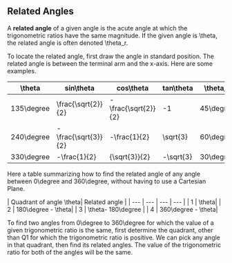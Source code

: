 Related Angles
-------

A **related angle** of a given angle is the acute angle at which the trigonometric ratios have the same magnitude. If the given angle is \theta, the related angle is often denoted \theta_r.

To locate the related angle, first draw the angle in standard position. The related angle is between the terminal arm and the x-axis.
Here are some examples.

| \theta| sin\theta| cos\theta| tan\theta| \theta_r | sin\theta_r | cos\theta_r | tan\theta_r |
| --- | --- | --- | --- | --- | --- | --- | --- | 
| 135\degree | \frac{\sqrt{2}}{2} | -\frac{\sqrt{2}}{2} | -1 | 45\degree |\frac{\sqrt{2}}{2} | \frac{\sqrt{2}}{2} | 1 |
| 240\degree | -\frac{\sqrt{3}}{2} | -\frac{1}{2} | \sqrt{3} | 60\degree | \frac{\sqrt{3}}{2} | \frac{1}{2} | \sqrt{3} |
| 330\degree | -\frac{1}{2} | {\sqrt{3}}{2} | -\sqrt{3} | 30\degree | \frac{1}{2} | {\sqrt{3}}{2} | \sqrt{3} |

Here a table summarizing how to find the related angle of any angle between 0\degree and 360\degree, without having to use a Cartesian Plane.

| Quadrant of angle \theta| Related angle |
| --- | --- | --- | --- | 
| 1  | \theta|
| 2 | 180\degree - \theta| 
| 3 | \theta- 180\degree | 
| 4 | 360\degree - \theta| 

To find two angles from 0\degree to 360\degree for which the value of a given trigonometric ratio is the same, first determine the quadrant, other than Q1 for which the trigonometric ratio is positive. We can pick any angle in that quadrant, then find its related angles. The value of the trigonometric ratio for both of the angles will be the same.